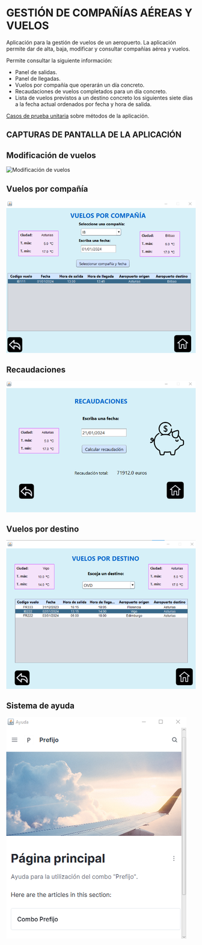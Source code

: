 # GESTIÓN DE COMPAÑÍAS AÉREAS Y VUELOS

Aplicación para la gestión de vuelos de un aeropuerto.
La aplicación permite dar de alta, baja, modificar y consultar compañías aérea y vuelos.

Permite consultar la siguiente información:
- Panel de salidas.
- Panel de llegadas.
- Vuelos por compañía que operarán un día concreto.
- Recaudaciones de vuelos completados para un día concreto.
- Lista de vuelos previstos a un destino concreto los siguientes siete días a la fecha actual ordenados por fecha y hora de salida.

[Casos de prueba unitaria](https://github.com/noeliarozado/NUnitAutobusesApp.git) sobre métodos de la aplicación.

## CAPTURAS DE PANTALLA DE LA APLICACIÓN

## Modificación de vuelos

![Modificación de vuelos](/images/Modificacióndevuelos.png)

## Vuelos por compañía

![Vuelos por compañía](/images/Vuelosporcompañía.png)

## Recaudaciones

![Recaudaciones](/images/Recaudaciones.png)

## Vuelos por destino

![Vuelos por destino](/images/Vuelospordestino.png)

## Sistema de ayuda

![Sistema de ayuda](/images/Sistemadeayuda.png)
